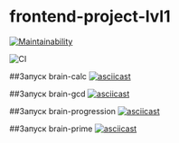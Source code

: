 # frontend-project-lvl1
[![Maintainability](https://api.codeclimate.com/v1/badges/a99a88d28ad37a79dbf6/maintainability)](https://codeclimate.com/github/codeclimate/codeclimate/maintainability)

![CI](https://github.com/manyautika/frontend-project-lvl1/workflows/CI/badge.svg)

##Запуск brain-calc
[![asciicast](https://asciinema.org/a/ZMidcJ6TdGcotjZsKjeNt2I2U.svg)](https://asciinema.org/a/ZMidcJ6TdGcotjZsKjeNt2I2U)

##Запуск brain-gcd
[![asciicast](https://asciinema.org/a/6CrFo5IOLxN2PFaxkbgBOUhVK.svg)](https://asciinema.org/a/6CrFo5IOLxN2PFaxkbgBOUhVK)

##Запуск brain-progression
[![asciicast](https://asciinema.org/a/c9frGECTiPYXwlfmHGaUymoqW.svg)](https://asciinema.org/a/c9frGECTiPYXwlfmHGaUymoqW)

##Запуск brain-prime
[![asciicast](https://asciinema.org/a/pOjANYBxUej9I47Iz7Sl9z3w5.svg)](https://asciinema.org/a/pOjANYBxUej9I47Iz7Sl9z3w5)
